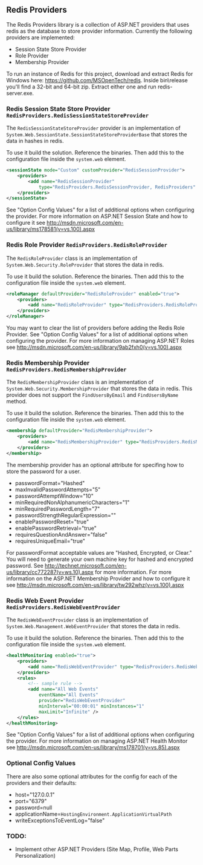 Redis Providers
---------------------------

The Redis Providers library is a collection of ASP.NET providers that uses redis as the database to store provider information. Currently the following providers are implemented:

* Session State Store Provider
* Role Provider
* Membership Provider

To run an instance of Redis for this project, download and extract Redis for Windows here: https://github.com/MSOpenTech/redis. 
Inside bin\release you'll find a 32-bit and 64-bit zip. Extract either one and run redis-server.exe.

### Redis Session State Store Provider `RedisProviders.RedisSessionStateStoreProvider`

The `RedisSessionStateStoreProvider` provider is an implementation of `System.Web.SessionState.SessionStateStoreProviderBase` that stores the data in hashes in redis.

To use it build the solution. Reference the binaries. Then add this to the configuration file inside the `system.web` element.

```xml 
<sessionState mode="Custom" customProvider="RedisSessionProvider">
	<providers>
		<add name="RedisSessionProvider"
			type="RedisProviders.RedisSessionProvider, RedisProviders" />
	</providers>
</sessionState>
```

See "Option Config Values" for a list of additional options when configuring the provider. For more information on ASP.NET Session State and how to configure it see http://msdn.microsoft.com/en-us/library/ms178581(v=vs.100).aspx

### Redis Role Provider `RedisProviders.RedisRoleProvider`

The `RedisRoleProvider` class is an implementation of `System.Web.Security.RoleProvider` that stores the data in redis.

To use it build the solution. Reference the binaries. Then add this to the configuration file inside the `system.web` element.

```xml
<roleManager defaultProvider="RedisRoleProvider" enabled="true">
	<providers>
		<add name="RedisRoleProvider" type="RedisProviders.RedisRoleProvider" />
	</providers>
</roleManager>
```

You may want to clear the list of providers before adding the Redis Role Provider. See "Option Config Values" for a list of additional options when configuring the provider. For more information on managing ASP.NET Roles see http://msdn.microsoft.com/en-us/library/9ab2fxh0(v=vs.100).aspx

### Redis Membership Provider `RedisProviders.RedisMembershipProvider`

The `RedisMembershipProvider` class is an implementation of `System.Web.Security.MembershipProvider` that stores the data in redis. This provider does not support the ```FindUsersByEmail``` and ```FindUsersByName``` method.

To use it build the solution. Reference the binaries. Then add this to the configuration file inside the `system.web` element.

```xml
<membership defaultProvider="RedisMembershipProvider">
	<providers>
		<add name="RedisMembershipProvider" type="RedisProviders.RedisMembershipProvider" />
	</providers>
</membership>
```

The membership provider has an optional attribute for specifing how to store the password for a user.

* passwordFormat="Hashed" 
* maxInvalidPasswordAttempts="5"
* passwordAttemptWindow="10"
* minRequiredNonAlphanumericCharacters="1"
* minRequiredPasswordLength="7"
* passwordStrengthRegularExpression=""
* enablePasswordReset="true"
* enablePasswordRetrieval="true"
* requiresQuestionAndAnswer="false"
* requiresUniqueEmail="true"

For passwordFormat acceptable values are "Hashed, Encrypted, or Clear." You will need to generate your own machine key for hashed and encrypted password. See http://technet.microsoft.com/en-us/library/cc772287(v=ws.10).aspx for more information. For more information on the ASP.NET Membership Provider and how to configure it see http://msdn.microsoft.com/en-us/library/tw292whz(v=vs.100).aspx

### Redis Web Event Provider `RedisProviders.RedisWebEventProvider`

The `RedisWebEventProvider` class is an implementation of `System.Web.Management.WebEventProvider` that stores the data in redis.

To use it build the solution. Reference the binaries. Then add this to the configuration file inside the `system.web` element.

```xml
<healthMonitoring enabled="true">
	<providers>
		<add name="RedisWebEventProvider" type="RedisProviders.RedisWebEventProvider" />
	</providers>
	<rules>
		<!-- sample rule -->
		<add name="All Web Events"
			eventName="All Events"
			provider="RedisWebEventProvider"
			minInterval="00:00:01" minInstances="1"
			maxLimit="Infinite" />
	</rules>
</healthMonitoring>
```

See "Option Config Values" for a list of additional options when configuring the provider. For more information on managing ASP.NET Health Monitor see http://msdn.microsoft.com/en-us/library/ms178701(v=vs.85).aspx

### Optional Config Values 

There are also some optional attributes for the config for each of the providers and their defaults:

* host="127.0.0.1"
* port="6379"
* password=null
* applicationName=```HostingEnvironment.ApplicationVirtualPath```
* writeExceptionsToEventLog="false"


### TODO:
* Implement other ASP.NET Providers (Site Map, Profile, Web Parts Personalization)




